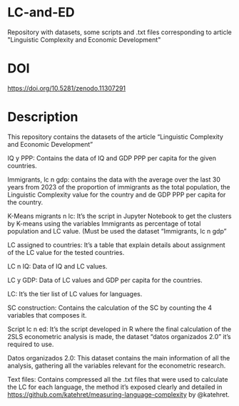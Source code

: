 # LC-and-ED
Repository with datasets, some scripts and .txt files corresponding to article "Linguistic Complexity and Economic Development"
# DOI

https://doi.org/10.5281/zenodo.11307291

# Description

This repository contains the datasets of the article “Linguistic Complexity and Economic Development”

IQ y PPP: Contains the data of IQ and GDP PPP per capita for the given countries.

Immigrants, lc n gdp: contains the data with the average over the last 30 years from 2023 of the proportion of immigrants as the total population, the Linguistic Complexity value for the country and de GDP PPP per capita for the country.

K-Means migrants n lc: It’s the script in Jupyter Notebook to get the clusters by K-means using the variables Immigrants as percentage of total population and LC value. (Must be used the dataset “Immigrants, lc n gdp”

LC assigned to countries: It’s a table that explain details about assignment of the LC value for the tested countries.

LC n IQ: Data of IQ and LC values.

LC y GDP: Data of LC values and GDP per capita for the countries.

LC: It’s the tier list of LC values for languages.

SC construction: Contains the calculation of the SC by counting the 4 variables that composes it.

Script lc n ed: It’s the script developed in R where the final calculation of the 2SLS econometric analysis is made, the dataset “datos organizados 2.0” it’s required to use.

Datos organizados 2.0: This dataset contains the main information of all the analysis, gathering all the variables relevant for the econometric research.

Text files: Contains compressed all the .txt files that were used to calculate the LC for each language, the method it’s exposed clearly and detailed in https://github.com/katehret/measuring-language-complexity by @katehret.
